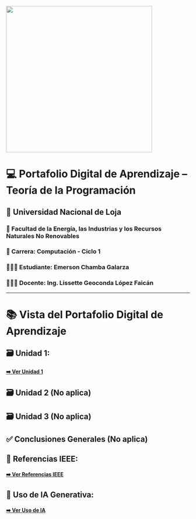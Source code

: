 <img src="https://inscripciones.unl.edu.ec/images/logo_unl.png" width="400"/>

# 💻 Portafolio Digital de Aprendizaje – Teoría de la Programación

## 📍 Universidad Nacional de Loja
### 🏫 Facultad de la Energía, las Industrias y los Recursos Naturales No Renovables

### 📕 Carrera: Computación - Ciclo 1
### 👨🏻‍🎓 Estudiante: Emerson Chamba Galarza
### 👩🏻‍🏫 Docente: Ing. Lissette Geoconda López Faicán 

<hr>

# 📚 Vista del Portafolio Digital de Aprendizaje

## 🗃️ Unidad 1:
#### [➡️ Ver Unidad 1](unidad1.md)

## 🗃️ Unidad 2 (No aplica)

## 🗃️ Unidad 3 (No aplica)

## ✅ Conclusiones Generales (No aplica)

## 📖 Referencias IEEE:
####  [➡️ Ver Referencias IEEE](r_ieee.md)

## 🤖 Uso de IA Generativa:
####  [➡️ Ver Uso de IA](usodeia.md)
